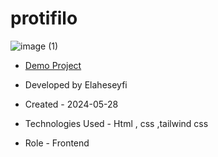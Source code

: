 # protifilo


![image (1)](https://github.com/ElaheSeyfi/protifilo/assets/155986797/ef7bca10-feec-4e74-a8d4-62dc53246233)

- [Demo Project](https://elaheseyfi.github.io/protifilo/)

- Developed by Elaheseyfi

- Created - 2024-05-28

- Technologies Used - Html , css ,tailwind css

- Role - Frontend
